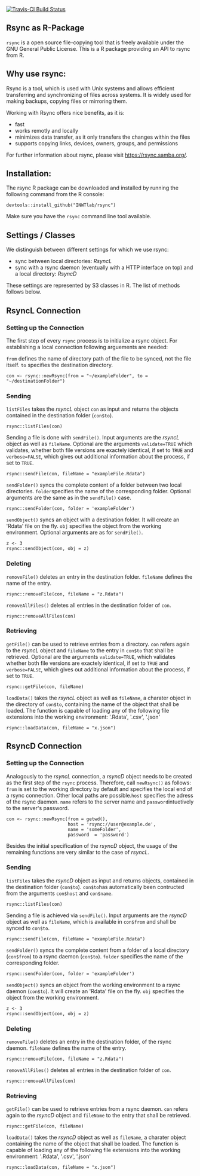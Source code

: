 [![Travis-CI Build Status](https://travis-ci.org//INWTlab/rsync.svg?branch=master)](https://travis-ci.org/INWTlab/rsync)

## Rsync as R-Package

`rsync` is a open source file-copying tool that is freely available under the
GNU General Public License. This is a R package providing an API to rsync from
R.


## Why use rsync:

Rsync is a tool, which is used with Unix systems and allows efficient
transferring and synchronizing of files across systems. It is widely
used for making backups, copying files or mirroring them.

Working with Rsync offers nice benefits, as it is:
  - fast
  - works remotly and locally 
  - minimizes data transfer, as it only transfers the changes within the files 
  - supports copying links, devices, owners, groups, and permissions

For further information about rsync, please visit https://rsync.samba.org/.

  
## Installation:

The rsync R package can be downloaded and installed by running the following
command from the R console:

```
devtools::install_github("INWTlab/rsync")
```

Make sure you have the `rsync` command line tool available.

## Settings / Classes

We distinguish between different settings for which we use rsync:

- sync between local directories: *RsyncL*
- sync with a rsync daemon (eventually with a HTTP interface on top) and a local directory: *RsyncD*
  
These settings are represented by S3 classes in R. The list of methods follows below.


## RsyncL Connection

### Setting up the Connection

The first step of every `rsync` process is to initialize a rsync object. For
establishing a local connection following arguements are needed:

`from` defines the name of directory path of the file to be synced, not the file
itself. `to` specifies the destination directory.

```
con <- rsync::newRsync(from = "~/exampleFolder", to = "~/destinationFolder")
```


### Sending

`listFiles` takes the *rsyncL* object `con` as input and returns the objects
contained in the destination folder (`con$to`).

```
rsync::listFiles(con)
```

Sending a file is done with `sendFile()`. Input arguments are the *rsyncL* object as well as `fileName`.
Optional are the arguments `validate=TRUE` which validates, whether both file versions are exactely identical, if set to `TRUE` and `verbose=FALSE`, 
which gives out additional information about the process, if set to `TRUE`.

```
rsync::sendFile(con, fileName = "exampleFile.Rdata")
```
`sendFolder()` syncs the complete content of a folder between two local directories. `folder`specifies the name of the corresponding folder. Optional arguments are the same as in the `sendFile()` case.

```
rsync::sendFolder(con, folder = 'exampleFolder')
```

`sendObject()` syncs an object with a destination folder. It will create an
'Rdata' file on the fly. `obj` specifies the object from the working environment.
Optional arguments are as for `sendFile()`.

```
z <- 3
rsync::sendObject(con, obj = z)
```

### Deleting

`removeFile()` deletes an entry in the destination folder. `fileName` defines the name of the entry. 

```
rsync::removeFile(con, fileName = "z.Rdata")
```

`removeAllFiles()` deletes all entries in the destination folder of `con`.

```
rsync::removeAllFiles(con)
```

### Retrieving

`getFile()` can be used to retrieve entries from a directory. `con` refers again to the *rsyncL* object and `fileName` to the entry in `con$to` that shall be retrieved. Optional are the arguments `validate=TRUE`, which validates whether both file versions are exactely identical, if set to `TRUE` and `verbose=FALSE`, 
which gives out additional information about the process, if set to `TRUE`.

```
rsync::getFile(con, fileName)
```

`loadData()` takes the *rsyncL* object as well as `fileName`, a charater object in the directory of `con$to`, containing the name of the object that shall be loaded. The function is capable of loading any of the following file extensions into the working environment: '.Rdata', '.csv', '.json'

```
rsync::loadData(con, fileName = "x.json")
```

## RsyncD Connection

### Setting up the Connection
Analogously to the *rsyncL* connection, a *rsyncD* object needs to be created as the first step of the `rsync` process.
Therefore, call  `newRsync()` as follows: `from` is set to the working directory by default and specifies the local end of a rsync connection. Other local paths are possible.`host` specifies the adress of the rsync daemon. `name` refers to the server name and `password`intuetively to the server's password. 

```
con <- rsync::newRsync(from = getwd(),
                       host = 'rsync://user@example.de',
                       name = 'someFolder',
                       password  = 'password')
```

Besides the initial specification of the *rsyncD* object, the usage of the remaining functions are very similar to the case of *rsyncL*.


### Sending

`listFiles` takes the *rsyncD* object as input and returns objects, contained in the destination folder (`con$to`). `con$to`has automatically been contructed from the arguments `con$host` and `con$name`.

```
rsync::listFiles(con)
```
Sending a file is achieved via `sendFile()`. Input arguments are the *rsyncD* object as well as `fileName`, which is available in `con$from` and shall be synced to `con$to`.

```
rsync::sendFile(con, fileName = "exampleFile.Rdata")
```

`sendFolder()` syncs the complete content from a folder of a local directory (`con$from`) to a rsync daemon (`con$to`). `folder` specifies the name of the corresponding folder.

```
rsync::sendFolder(con, folder = 'exampleFolder')
```

`sendObject()` syncs an object from the working environment to a rsync daemon (`con$to`). It will create an
'Rdata' file on the fly. `obj` specifies the object from the working environment.

```
z <- 3
rsync::sendObject(con, obj = z)
```


### Deleting

`removeFile()` deletes an entry in the destination folder, of the rsync daemon. `fileName` defines the name of the entry. 

```
rsync::removeFile(con, fileName = "z.Rdata")
```

`removeAllFiles()` deletes all entries in the destination folder of `con`.

```
rsync::removeAllFiles(con)
```


### Retrieving

`getFile()` can be used to retrieve entries from a rsync daemon. `con` refers again to the *rsyncD* object and `fileName` to the entry that shall be retrieved.

```
rsync::getFile(con, fileName)
```

`loadData()` takes the *rsyncD* object as well as `fileName`, a charater object containing the name of the object that shall be loaded. 
The function is capable of loading any of the following file extensions into the working environment: '.Rdata', '.csv', '.json'

```
rsync::loadData(con, fileName = "x.json")
```
